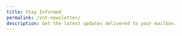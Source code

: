```yaml
---
title: Stay Informed
permalink: /snt-newsletter/
description: Get the latest updates delivered to your mailbox.
---
```


